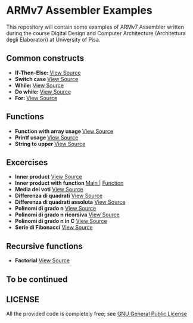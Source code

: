 # ARMv7 Assembler Examples
This repository will contain some examples of ARMv7 Assembler written during the course Digital Design and Computer Architecture (Architettura degli Elaboratori) at University of Pisa.

## Common constructs
* <b>If-Then-Else: </b> <a href="Common/ifthenelse.s" alt="If then else..">View Source</a>
* <b>Switch case </b> <a href="Common/switch.s" alt="Switch..">View Source</a>
* <b>While: </b> <a href="Common/while.s" alt="While..">View Source</a>
* <b>Do while: </b> <a href="Common/dowhile.s" alt="Do While..">View Source</a>
* <b>For: </b> <a href="Common/for.s" alt="For..">View Source</a>
## Functions
* <b>Function with array usage </b> <a href="Functions/arrayfunc.s" alt="Function with array usage..">View Source</a>
* <b>Printf usage </b> <a href="Functions/printf.s" alt="Printf usage..">View Source</a>
* <b>String to upper </b> <a href="Functions/strupper.s" alt="string to upper..">View Source</a>

## Excercises
* <b>Inner product</b> <a href="Excercises/innerproduct.s" alt="Excercise to calculate inner product..">View Source</a>
* <b>Inner product with function </b> <a href="Excercises/main.s" alt="Main">Main </a> | <a href="Excercises/IP.s" alt="Function for inner product"> Function</a>
* <b>Media dei voti</b> <a href="Excercises/mediavoti.s" alt="Excercise to calculate grades avg..">View Source</a>
* <b>Differenza di quadrati</b> <a href="Excercises/diffquad.s" alt="Excercise to calculate square difference">View Source</a>
* <b>Differenza di quadrati assoluta</b> <a href="Excercises/diffquadabs.s" alt="Excercise to calculate square difference in abs values">View Source</a>
* <b>Polinomi di grado n</b> <a href="Excercises/polypow.s" alt="Excercise to calculate polynomial exponentials.">View Source</a>
* <b>Polinomi di grado n ricorsiva</b> <a href="Excercises/polypowrec.s" alt="Excercise to calculate polynomial exponentials, recursively.">View Source</a>
* <b>Polinomi di grado n in C</b> <a href="Excercises/mypow.s" alt="Excercise to calculate polynomial exponentials. Usage of function in C.">View Source</a>
* <b>Serie di Fibonacci</b> <a href="Excercises/fibonacci.s" alt="Excercise to calculate Fibonacci serie.">View Source</a>

## Recursive functions
* <b>Factorial</b> <a href="RFunctions/fact.s" alt="recursive factorial function">View Source</a>
## To be continued

## LICENSE
All the provided code is completely free; see <a href="LICENSE"> GNU General Public License</a>